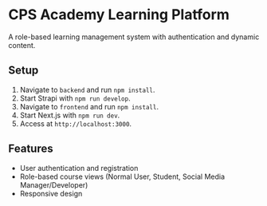 # CPS Academy Learning Platform

A role-based learning management system with authentication and dynamic content.

## Setup
1. Navigate to `backend` and run `npm install`.
2. Start Strapi with `npm run develop`.
3. Navigate to `frontend` and run `npm install`.
4. Start Next.js with `npm run dev`.
5. Access at `http://localhost:3000`.

## Features
- User authentication and registration
- Role-based course views (Normal User, Student, Social Media Manager/Developer)
- Responsive design